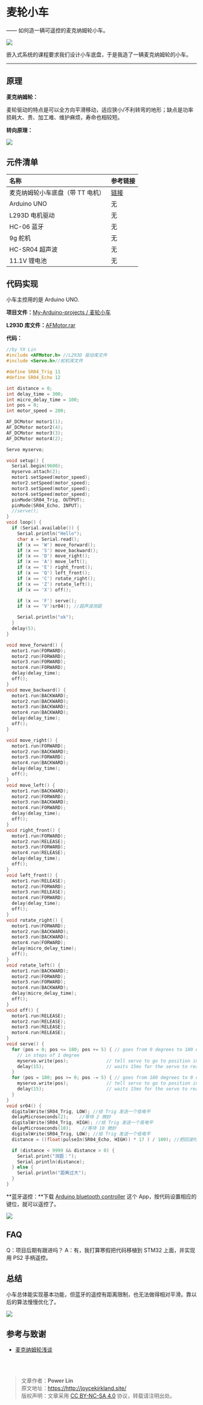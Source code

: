 # 麦轮小车

—— 如何造一辆可遥控的麦克纳姆轮小车。

![](https://wiki-media-1253965369.cos.ap-guangzhou.myqcloud.com/img/car2.jpg)

嵌入式系统的课程要求我们设计小车底盘，于是我造了一辆麦克纳姆轮的小车。

---

## 原理

**麦克纳姆轮：**

麦轮驱动的特点是可以全方向平滑移动，适应狭小/不利转弯的地形；缺点是功率损耗大、贵、加工难、维护麻烦，寿命也相较短。

**转向原理：**

![](https://wiki-media-1253965369.cos.ap-guangzhou.myqcloud.com/img/麦轮。jpg)

## 元件清单

| 名称                             | 参考链接                                                                                                |
| :------------------------------- | :------------------------------------------------------------------------------------------------------ |
| 麦克纳姆轮小车底盘（带 TT 电机） | [链接](https://item.taobao.com/item.htm?spm=a1z09.2.0.0.38a72e8dxRlUyK&id=568708608416&_u=52dvbet6405e) |
| Arduino UNO                      | 无                                                                                                      |
| L293D 电机驱动                   | 无                                                                                                      |
| HC-06 蓝牙                       | 无                                                                                                      |
| 9g 舵机                          | 无                                                                                                      |
| HC-SR04 超声波                   | 无                                                                                                      |
| 11.1V 锂电池                     | 无                                                                                                      |

## 代码实现

小车主控用的是 Arduino UNO.

**项目文件：**[My-Arduino-projects / 麦轮小车](https://github.com/linyuxuanlin/My-Arduino-projects/tree/master/麦轮小车)

**L293D 库文件：**[AFMotor.rar](https://github.com/linyuxuanlin/My-Arduino-projects/raw/master/麦轮小车/AFMotor.rar)

**代码：**

```cpp
//by YX Lin
#include <AFMotor.h> //L293D 驱动库文件
#include <Servo.h>//舵机库文件

#define SR04_Trig 11
#define SR04_Echo 12

int distance = 0;
int delay_time = 300;
int micro_delay_time = 100;
int pos = 0;
int motor_speed = 200;

AF_DCMotor motor1(1);
AF_DCMotor motor2(4);
AF_DCMotor motor3(3);
AF_DCMotor motor4(2);

Servo myservo;

void setup() {
  Serial.begin(9600);
  myservo.attach(2);
  motor1.setSpeed(motor_speed);
  motor2.setSpeed(motor_speed);
  motor3.setSpeed(motor_speed);
  motor4.setSpeed(motor_speed);
  pinMode(SR04_Trig, OUTPUT);
  pinMode(SR04_Echo, INPUT);
  //serve();
}
void loop() {
  if (Serial.available()) {
    Serial.println("Hello");
    char x = Serial.read();
    if (x == 'W') move_forward();
    if (x == 'S') move_backward();
    if (x == 'D') move_right();
    if (x == 'A') move_left();
    if (x == 'E') right_front();
    if (x == 'Q') left_front();
    if (x == 'C') rotate_right();
    if (x == 'Z') rotate_left();
    if (x == 'X') off();

    if (x == 'F') serve();
    if (x == 'V')sr04(); //超声波测距

    Serial.println("ok");
  }
  delay(5);
}

void move_forward() {
  motor1.run(FORWARD);
  motor2.run(FORWARD);
  motor3.run(FORWARD);
  motor4.run(FORWARD);
  delay(delay_time);
  off();
}
void move_backward() {
  motor1.run(BACKWARD);
  motor2.run(BACKWARD);
  motor3.run(BACKWARD);
  motor4.run(BACKWARD);
  delay(delay_time);
  off();
}

void move_right() {
  motor1.run(FORWARD);
  motor2.run(BACKWARD);
  motor3.run(FORWARD);
  motor4.run(BACKWARD);
  delay(delay_time);
  off();
}
void move_left() {
  motor1.run(BACKWARD);
  motor2.run(FORWARD);
  motor3.run(BACKWARD);
  motor4.run(FORWARD);
  delay(delay_time);
  off();
}
void right_front() {
  motor1.run(FORWARD);
  motor2.run(RELEASE);
  motor3.run(FORWARD);
  motor4.run(RELEASE);
  delay(delay_time);
  off();
}
void left_front() {
  motor1.run(RELEASE);
  motor2.run(FORWARD);
  motor3.run(RELEASE);
  motor4.run(FORWARD);
  delay(delay_time);
  off();
}
void rotate_right() {
  motor1.run(FORWARD);
  motor2.run(BACKWARD);
  motor3.run(BACKWARD);
  motor4.run(FORWARD);
  delay(micro_delay_time);
  off();
}
void rotate_left() {
  motor1.run(BACKWARD);
  motor2.run(FORWARD);
  motor3.run(FORWARD);
  motor4.run(BACKWARD);
  delay(micro_delay_time);
  off();
}
void off() {
  motor1.run(RELEASE);
  motor2.run(RELEASE);
  motor3.run(RELEASE);
  motor4.run(RELEASE);
}
void serve() {
  for (pos = 0; pos <= 180; pos += 5) { // goes from 0 degrees to 180 degrees
    // in steps of 1 degree
    myservo.write(pos);              // tell servo to go to position in variable 'pos'
    delay(15);                       // waits 15ms for the servo to reach the position
  }
  for (pos = 180; pos >= 0; pos -= 5) { // goes from 180 degrees to 0 degrees
    myservo.write(pos);              // tell servo to go to position in variable 'pos'
    delay(15);                       // waits 15ms for the servo to reach the position
  }
}
void sr04() {
  digitalWrite(SR04_Trig, LOW); //给 Trig 发送一个低电平
  delayMicroseconds(2);    //等待 2 微妙
  digitalWrite(SR04_Trig, HIGH); //给 Trig 发送一个高电平
  delayMicroseconds(10);    //等待 10 微妙
  digitalWrite(SR04_Trig, LOW); //给 Trig 发送一个低电平
  distance = ((float(pulseIn(SR04_Echo, HIGH)) * 17 ) / 100); //把回波时间换算成毫米，并减去距离差值

  if (distance < 9999 && distance > 0) {
    Serial.print("测距：");
    Serial.println(distance);
  } else {
    Serial.println("距离过大");
  }
}
```

**蓝牙遥控：**下载 [Arduino bluetooth controller](https://github.com/linyuxuanlin/My-Arduino-projects/raw/master/麦轮小车/Arduino%20bluetooth%20controller.apk) 这个 App，按代码设置相应的键位，就可以遥控了。

![](https://wiki-media-1253965369.cos.ap-guangzhou.myqcloud.com/img/蓝牙。png)

## FAQ

Q：项目后期有跟进吗？ A：有，我打算寒假把代码移植到 STM32 上面，并实现用 PS2 手柄遥控。

## 总结

小车总体能实现基本功能，但蓝牙的遥控有距离限制，也无法做得相对平滑。靠以后的算法慢慢优化了。

![](https://wiki-media-1253965369.cos.ap-guangzhou.myqcloud.com/img/car1.jpg)

## 参考与致谢

- [麦克纳姆轮浅谈](https://zhuanlan.zhihu.com/p/20282234)

<br />

<br />

> 文章作者：**Power Lin**  
> 原文地址：<https://http://joycekirkland.site/>  
> 版权声明：文章采用 [CC BY-NC-SA 4.0](https://creativecommons.org/licenses/by/4.0/deed.zh) 协议，转载请注明出处。
